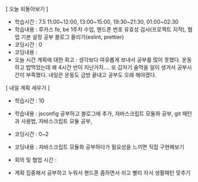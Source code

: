 [ 오늘 되돌아보기 ]

- 학습시간 : 7.5 11:00~12:00, 13:00~15:00, 19:30~21:30, 01:00~02:30
- 학습내용 : 루카스 fe, be 1주차 수업,
  핸드폰 번호 유효성 검사(프로젝트 지적),
  협업 기본 설정 공부 블로그 올리기(eslint, prettier)
- 코딩시간 : 0
- 코딩내용 :
- 오늘 시간 계획에 대한 회고 : 생각보다 여유롭게 보내서 공부를 많이 못했다.
  운동하고 밥먹었는데 왜 4시간 반이 지난거지.... 또 갑자기 술먹을 일이 생겨서 공부시간이 부족했다.
  내일은 운동도 금방 끝내고 공부도 오래 해야겠다.

[ 내일 계획 세우기 ]

- 학습시간 : 10
- 학습내용 : jsconfig 공부하고 블로그에 추가,
  자바스크립트 모듈화 공부,
  git 패턴과 사용법,
  자바스크립트 모듈 공부,

- 코딩시간 : 0~2
- 코딩내용 : 자바스크립트 모듈화 공부하다가 필요성을 느끼면 직접 구현해보기
- 회의 및 협업 시간 :
- 계획
  집중해서 공부하고 누워서 핸드폰 좀하면서 쉬고 빨리 자서 생활패턴 맞추기
